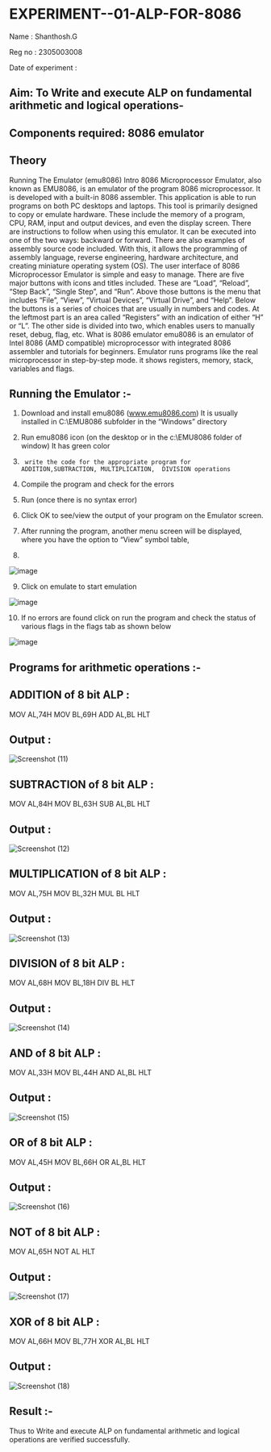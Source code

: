 # EXPERIMENT--01-ALP-FOR-8086

Name : Shanthosh.G

Reg no : 2305003008 

Date of experiment :





## Aim: To Write and execute ALP on fundamental arithmetic and logical operations-
## Components required: 8086  emulator 
## Theory 
Running The Emulator (emu8086) Intro 8086 Microprocessor Emulator, also known as EMU8086, is an emulator of the program 8086 microprocessor. It is developed with a built-in 8086 assembler. This application is able to run programs on both PC desktops and laptops. This tool is primarily designed to copy or emulate hardware. These include the memory of a program, CPU, RAM, input and output devices, and even the display screen. There are instructions to follow when using this emulator. It can be executed into one of the two ways: backward or forward. There are also examples of assembly source code included. With this, it allows the programming of assembly language, reverse engineering, hardware architecture, and creating miniature operating system (OS). The user interface of 8086 Microprocessor Emulator is simple and easy to manage. There are five major buttons with icons and titles included. These are “Load”, “Reload”, “Step Back”, “Single Step”, and “Run”. Above those buttons is the menu that includes “File”, “View”, “Virtual Devices”, “Virtual Drive”, and “Help”. Below the buttons is a series of choices that are usually in numbers and codes. At the leftmost part is an area called “Registers” with an indication of either “H” or “L”. The other side is divided into two, which enables users to manually reset, debug, flag, etc. What is 8086 emulator emu8086 is an emulator of Intel 8086 (AMD compatible) microprocessor with integrated 8086 assembler and tutorials for beginners. Emulator runs programs like the real microprocessor in step-by-step mode. it shows registers, memory, stack, variables and flags.


 ## Running the Emulator :-
1.	Download and install emu8086 (www.emu8086.com) It is usually installed in C:\EMU8086 subfolder in the “Windows” directory
2.	  Run  emu8086 icon (on the desktop or in the c:\EMU8086 folder of window) It has green color 
 
 
3.		write the code for the appropriate program for ADDITION,SUBTRACTION, MULTIPLICATION,  DIVISION operations 

4.	 Compile the program and check for the errors 
5.	Run (once there is no syntax error) 

6.	Click OK to see/view the output of your program on the Emulator screen. 


7.	After running the program, another menu screen will be displayed, where you have the option to “View” symbol table,
8.	 


![image](https://user-images.githubusercontent.com/36288975/189273263-d65baae9-4b8f-4723-afb3-c0ffa4052b04.png)











9.	Click on emulate to start emulation 








![image](https://user-images.githubusercontent.com/36288975/189273273-9bb36ec1-e2e8-4892-8d35-37707332bfdc.png)








10.	If no errors are found click on run the program and check the status of various flags in the flags tab as shown below 






![image](https://user-images.githubusercontent.com/36288975/189273277-113a2a33-4a40-4ff8-95a5-ecd3a1f504fe.png)







## Programs for arithmetic  operations :-

## ADDITION of 8 bit ALP :

MOV AL,74H
MOV BL,69H
ADD AL,BL
HLT

## Output :
![Screenshot (11)](https://github.com/user-attachments/assets/22bf09de-5246-4d2e-8a58-845455e2470d)

## SUBTRACTION of 8 bit ALP :

MOV AL,84H
MOV BL,63H
SUB AL,BL
HLT

## Output :
![Screenshot (12)](https://github.com/user-attachments/assets/70d43480-6dea-4a26-a12b-8e8f0b670c36)

## MULTIPLICATION of 8 bit ALP :

MOV AL,75H
MOV BL,32H
MUL BL
HLT

## Output :
![Screenshot (13)](https://github.com/user-attachments/assets/f3b1465a-e41a-4639-8e72-def77685acbd)

## DIVISION of 8 bit ALP :

MOV AL,68H
MOV BL,18H
DIV BL
HLT

## Output :
![Screenshot (14)](https://github.com/user-attachments/assets/1fab9276-8f29-4bed-9b7c-4696c3a7f34e)

## AND of 8 bit ALP :

MOV AL,33H
MOV BL,44H
AND AL,BL
HLT

## Output :
![Screenshot (15)](https://github.com/user-attachments/assets/bf590f37-b3cf-4a7f-b706-4782977d2d83)

## OR of 8 bit ALP :

MOV AL,45H
MOV BL,66H
OR AL,BL
HLT

## Output :
![Screenshot (16)](https://github.com/user-attachments/assets/13585384-9d81-485d-af7e-3a46f89c7494)

## NOT of 8 bit ALP :

MOV AL,65H
NOT AL
HLT

## Output :
![Screenshot (17)](https://github.com/user-attachments/assets/fb7e7535-e098-48df-8b41-3670a4294775)

## XOR of 8 bit ALP :

MOV AL,66H
MOV BL,77H
XOR AL,BL
HLT

## Output :
![Screenshot (18)](https://github.com/user-attachments/assets/d10829d6-adbb-4f82-850e-05a9ca121425)

## Result :-
Thus to Write and execute ALP on fundamental arithmetic and logical operations are verified successfully.
